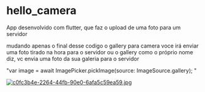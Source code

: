 # hello_camera
App desenvolvido com flutter, que faz o upload de uma foto para um servidor 

mudando apenas o final desse codigo o gallery para camera voce irá enviar uma foto tirado na hora para o servidor
 ou o gallery como o próprio nome diz, vc envia uma foto da sua galeria para o servidor
 
 "var image = await ImagePicker.pickImage(source: ImageSource.gallery); " 
 
 [![c0fc3b4e-2264-44fb-90e0-6afa5c59ea59.jpg](https://i.postimg.cc/xCCfYfZT/c0fc3b4e-2264-44fb-90e0-6afa5c59ea59.jpg)](https://postimg.cc/Ny3qkcYW)





